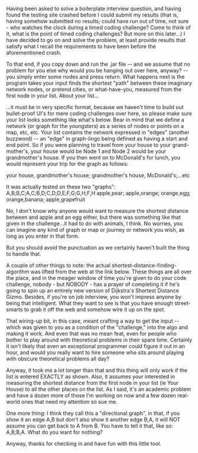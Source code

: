 Having been asked to solve a boilerplate interview question, and having found the testing site crashed before
I could submit my results (that is, having somehow submitted no results; could have run out of time, 
not sure - who watches the clock during a timed coding challenge?  Come to think of it, what is the 
point of timed coding challenges? But more on this later...) I have decided to go on and solve the problem,
at least provide results that satisfy what I recall the requirements to have been before the aforementioned
crash.

To that end, if you copy down and run the .jar file -- and we assume that no problem for you else why would you
be hanging out over here, anyway? -- you simply enter some nodes and press return.  What happens next is 
the program takes your input finds the shortest "path" between these imaginary network nodes, or pretend cities,
or what-have-you, measured from the first node in your list. About your list...

...it must  be in very specific format, because we haven't time to build out bullet-proof UI's for mere coding
challenges over here, so please make sure your list looks something like what's below.  Bear in mind that we define
a network (or graph for the youngsters) as a series of nodes or points on a map, etc, etc.  Your list contains
the network expressed in "edges" (another buzzword) -- an "edge" in graph-lingo being defined as having a start and
end point.  So if you were planning to travel from your house to your grand-mother's, your house would be Node 1 and
Node 2 would be your grandmother's house.  If you then went on to McDonald's for lunch, you would represent your
trip for the graph as follows:

your house, grandmother's house; grandmother's house, McDonald's;...etc

It was actually tested on these two "graphs":
A,B;B,C;A,C;B,D;C,D;D,E;F,G;G,H;F,H
apple,pear; apple,orange; orange,egg; orange,banana; apple,grapefruit

No, I don't know why anyone would want to measure the shortest distance between and apple and an egg either, but
there was something like that given in the challenge...it had to do with animals, I think.  No worries, 
you can imagine any kind of graph  or map or journey or network you wish, as long as you enter in that form.

But you should avoid the punctuation as we certainly haven't built the thing to handle that.

A couple of other things to note: the actual shortest-distance-finding-algorithm was lifted from the web at 
the link below.  These things are all over the place, and in the meager window of time you're given to 
do your code challenge, nobody - but NOBODY - has a prayer of completing it if he's going to spin up an entirely 
new version of Dijkstra's Shortest Distance Gizmo.  Besides, if you're on job interview, you won't impress anyone
by being that intelligent.  What they want to see is that you have enough street-smarts to grab it off the web
and somehow wire it up on the spot.

That wiring-up bit, in this case, meant crafting a way to get the input -- which was given to you as a condition
of the "challenge," into the algo and making it work.  And even that was no mean feat, even for people who
bother to play around with theoretical problems in their spare time.  Certainly it isn't likely that even an
exceptional programmer could figure it out in an hour, and would you really want to hire someone who sits around 
playing with obscure theoretical problems all day?

Anyway, it took me a lot longer than that and this thing will only work if the list is entered EXACTLY as shown.
Also, it assumes your interested in measuring the shortest distance from the first node in your list (ie Your House)
to all the other places on the list.  As I said, it's an academic problem and have a dozen more of those I'm
working on now and a few dozen real-world ones that need my attention so sue me.

One more thing: I think they call this a "directional graph", in that, if you show it an edge A,B but don't 
also show it another edge B,A, it will NOT assume you can get back to A from B.  You have to tell it that, like so:
A,B;B,A.  What do you want for nothing?

Anyway, thanks for checking in and have fun with this little tool.  